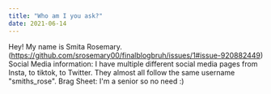 ```yaml
---
title: "Who am I you ask?"
date: 2021-06-14
---
```



Hey! My name is Smita Rosemary.
(https://github.com/srosemary00/finalblogbruh/issues/1#issue-920882449)
Social Media information: I have multiple different social media pages from Insta, to tiktok, to Twitter. They almost all follow the same username "smiths_rose".
Brag Sheet: I'm a senior so no need :)
